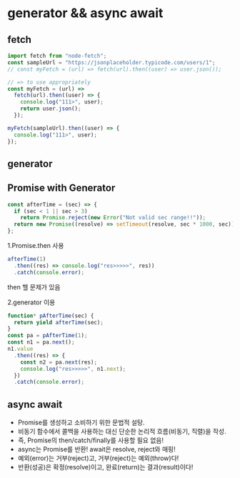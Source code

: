 # generator && async await

## fetch

```js
import fetch from "node-fetch";
const sampleUrl = "https://jsonplaceholder.typicode.com/users/1";
// const myFetch = (url) => fetch(url).then((user) => user.json());

// => to use appropriately
const myFetch = (url) =>
  fetch(url).then((user) => {
    console.log("111>", user);
    return user.json();
  });

myFetch(sampleUrl).then((user) => {
  console.log("111>", user);
});
```

## generator

## Promise with Generator

```js
const afterTime = (sec) => {
  if (sec < 1 || sec > 3)
    return Promise.reject(new Error("Not valid sec range!!"));
  return new Promise((resolve) => setTimeout(resolve, sec * 1000, sec));
};
```

1.Promise.then 사용

```js
afterTime(1)
  .then((res) => console.log("res>>>>>", res))
  .catch(console.error);
```

then 헬 문제가 있음<br/>

2.generator 이용

```js
function* pAfterTime(sec) {
  return yield afterTime(sec);
}
const pa = pAfterTime(1);
const n1 = pa.next();
n1.value
  .then((res) => {
    const n2 = pa.next(res);
    console.log("res>>>>>", n1.next);
  })
  .catch(console.error);
```

## async await

- Promise를 생성하고 소비하기 위한 문법적 설탕.
- 비동기 함수에서 콜백을 사용하는 대신 단순한 논리적 흐름(비동기, 직렬)을 작성.
- 즉, Promise의 then/catch/finally를 사용할 필요 없음!
- async는 Promise를 반환! await은 resolve, reject와 매핑!
- 예외(error)는 거부(reject)고, 거부(reject)는 예외(throw)다!
- 반환(성공)은 확정(resolve)이고, 완료(return)는 결과(result)이다!
